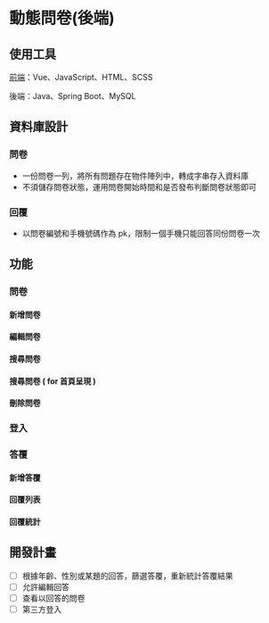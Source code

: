 # 動態問卷(後端)
## 使用工具
[前端](https://github.com/Yuuquoi/surveyWeb)：Vue、JavaScript、HTML、SCSS

後端：Java、Spring Boot、MySQL

## 資料庫設計
### 問卷
+ 一份問卷一列，將所有問題存在物件陣列中，轉成字串存入資料庫
+ 不須儲存問卷狀態，運用問卷開始時間和是否發布判斷問卷狀態即可
### 回覆
+ 以問卷編號和手機號碼作為 pk，限制一個手機只能回答同份問卷一次

## 功能
### 問卷
#### 新增問卷
#### 編輯問卷
#### 搜尋問卷
#### 搜尋問卷 ( for 首頁呈現 )
#### 刪除問卷

### 登入

### 答覆
#### 新增答覆
#### 回覆列表
#### 回覆統計

## 開發計畫
- [ ] 根據年齡、性別或某題的回答，篩選答覆，重新統計答覆結果
- [ ] 允許編輯回答
- [ ] 查看以回答的問卷
- [ ] 第三方登入
